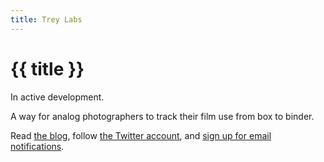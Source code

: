 ```yaml
---
title: Trey Labs
---
```


# {{ title }}

In active development.

A way for analog photographers to track their film use from box to binder.

Read [the blog](https://treypiepmeier.com/words/tag/cassettenest/), follow [the Twitter account](https://twitter.com/cassettenest), and [sign up for email notifications](http://cassettenest.com/).
